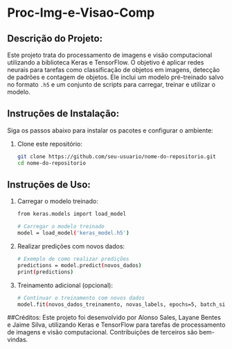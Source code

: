 # Proc-Img-e-Visao-Comp

## Descrição do Projeto:
Este projeto trata do processamento de imagens e visão computacional utilizando a biblioteca Keras e TensorFlow. O objetivo é aplicar redes neurais para tarefas como classificação de objetos em imagens, detecção de padrões e contagem de objetos. Ele inclui um modelo pré-treinado salvo no formato `.h5` e um conjunto de scripts para carregar, treinar e utilizar o modelo.

## Instruções de Instalação:
Siga os passos abaixo para instalar os pacotes e configurar o ambiente:

1. Clone este repositório:
   ```bash
   git clone https://github.com/seu-usuario/nome-do-repositorio.git
   cd nome-do-repositorio
## Instruções de Uso:
1. Carregar o modelo treinado:
   ```bash
   from keras.models import load_model

   # Carregar o modelo treinado
   model = load_model('keras_model.h5')

2. Realizar predições com novos dados:
   ```bash
   # Exemplo de como realizar predições
   predictions = model.predict(novos_dados)
   print(predictions)
3. Treinamento adicional (opcional):
   ```bash
   # Continuar o treinamento com novos dados
   model.fit(novos_dados_treinamento, novas_labels, epochs=5, batch_size=32)

##Créditos:
Este projeto foi desenvolvido por Alonso Sales, Layane Bentes e Jaime Silva, utilizando Keras e TensorFlow para tarefas de processamento de imagens e visão computacional. Contribuições de terceiros são bem-vindas.






